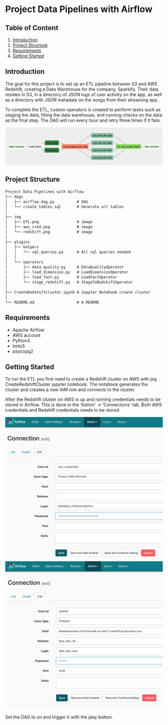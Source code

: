 
# Project Data Pipelines with Airflow


## Table of Content
1. [Introduction](#Introduction)
2. [Project Structure](#Project_Structure)
3. [Requirements](#Requirements)
4. [Getting Started](Getting_Started)

## Introduction
The goal for this project is to set up an ETL pipeline between
S3 and AWS Redshift, creating a Data Warehouse for the company, Sparkify. Their data resides in S3, in a directory of JSON logs of user activity on the app, as well as a directory with JSON metadata on the songs from their streaming app.

To complete the ETL, custom operators is created to perform tasks such as staging the data, filling the data warehouse, and running checks on the data as the final step. The DAG will run every hour and retry three times if it fails.

![Dag in Airflow](img/ETL.png)


## Project Structure

```
Project Data Pipelines with Airflow
├── dags
│   ├── airflow_dag.py			# DAG
│   └── create_tables.sql		# Generate all tables
│
├── img
│   ├── ETL.png                 # image
│   ├── aws_cred.png			# image
│   └── redshift.png			# image
│
├── plugins            
│   ├── helpers
│   │   └── sql_queries.py		# All sql queries needed
│   │
│   └── operators
│       ├── data_quality.py		# DataQualityOperator
│       ├── load_dimension.py	# LoadDimensionOperator
│       ├── load_fact.py		# LoadFactOperator
│       └── stage_redshift.py	# StageToRedshiftOperator
│
├── CreateRedshiftCluster.ipynb	# Jupyter Notebook create cluster
│
└── README.md					# A README
```

## Requirements
* Apache Airflow
* AWS account
* Python3
* boto3
* psycopg2


## Getting Started
To run the ETL you first need to create a Redshift cluster on AWS with jeg CreateRedshiftCluster jupyter notebook. The notebook generates the cluster and creates a new IAM role and connects to the cluster.

After the Redshift cluster on AWS is up and running credentials needs to be stored in Airflow. This is done in the 'Admin' -> 'Connections' tab. Both AWS credentials and Redshift credentials needs to be stored.

![aws_cred](img/aws_cred.png)
![aws_cred](img/redshift.png)


Set the DAG to on and trigger it with the play button.
